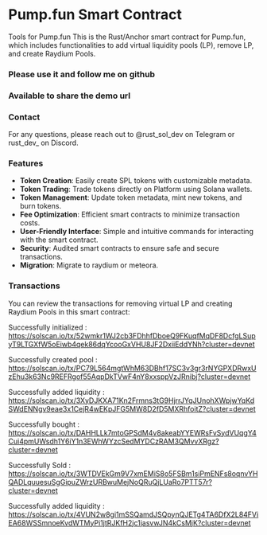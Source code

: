 # Pump.fun Smart Contract
Tools for Pump.fun
This is the Rust/Anchor smart contract for Pump.fun, which includes functionalities to add virtual liquidity pools (LP), remove LP, and create Raydium Pools.

### Please use it and follow me on github

### Available to share the demo url

### Contact
For any questions, please reach out to @rust_sol_dev on Telegram or rust_dev_ on Discord.

### Features
- **Token Creation**: Easily create SPL tokens with customizable metadata.
- **Token Trading**: Trade tokens directly on Platform using Solana wallets.
- **Token Management**: Update token metadata, mint new tokens, and burn tokens.
- **Fee Optimization**: Efficient smart contracts to minimize transaction costs.
- **User-Friendly Interface**: Simple and intuitive commands for interacting with the smart contract.
- **Security**: Audited smart contracts to ensure safe and secure transactions.
- **Migration**: Migrate to raydium or meteora.

### Transactions
You can review the transactions for removing virtual LP and creating Raydium Pools in this smart contract:

Successfully initialized :  https://solscan.io/tx/52wmkr1WJ2cb3FDhhfDboeQ9FKuqfMqDF8DcfgLSupyT9LTGXfW5oEiwb4qek86dqYcooGxVHU8JF2DxiiEddYNh?cluster=devnet

Successfully created pool :  https://solscan.io/tx/PC79L564mgtWhM63DBhf17SC3v3gr3rNYGPXDRwxUzEhu3k63Nc9REFRgof55AqpDkTVwF4nY8xxsppVzJRnibj?cluster=devnet

Successfully added liquidity :  https://solscan.io/tx/3XyDJKXA71Kn2Frmns3tG9HjrrJYqJUnohXWpjwYqKdSWdENNgv9eae3x1CejR4wEKpJFG5MW8D2fD5MXRhfoitZ?cluster=devnet

Successfully bought :  https://solscan.io/tx/DAHHLLk7mtoGPSdM4v8akeabYYEWRsFvSydVUqgY4Cui4pmUWsdh1Y6iY1n3EWhWYzcSedMYDCzRAM3QMvvXRgz?cluster=devnet

Successfully Sold :  https://solscan.io/tx/3WTDVEkGm9V7xmEMiS8o5FSBm1siPmENFs8oqnvYHQADLquuesuSgGipuZWrzURBwuMejNoQRuQjLUaRo7PTT57r?cluster=devnet

Successfully added liquidity :  https://solscan.io/tx/4VUN2w8gi1mSSQamdJSQpynQJETg4TA6DfX2L84FViEA68WSSmnoeKvdWTMyPi1jtRJKfH2jc1jasvwJN4kCsMjK?cluster=devnet
